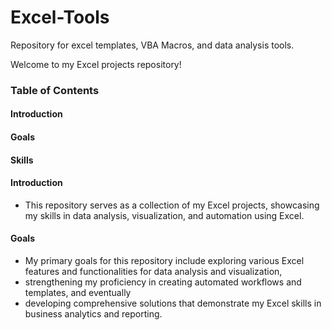 # Excel-Tools
Repository for excel templates, VBA Macros, and data analysis tools.

Welcome to my Excel projects repository!

### Table of Contents
#### Introduction
#### Goals
#### Skills

#### Introduction
- This repository serves as a collection of my Excel projects, showcasing my skills in data analysis, visualization, and automation using Excel.

#### Goals
- My primary goals for this repository include exploring various Excel features and functionalities for data analysis and visualization,
- strengthening my proficiency in creating automated workflows and templates, and eventually
- developing comprehensive solutions that demonstrate my Excel skills in business analytics and reporting.

